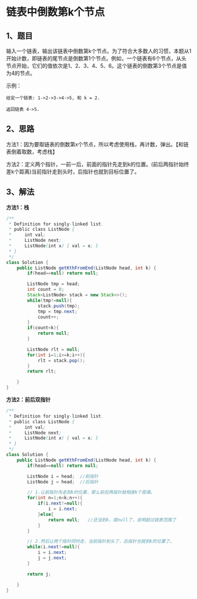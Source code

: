 # 链表中倒数第k个节点

## 1、题目

输入一个链表，输出该链表中倒数第k个节点。为了符合大多数人的习惯，本题从1开始计数，即链表的尾节点是倒数第1个节点。例如，一个链表有6个节点，从头节点开始，它们的值依次是1、2、3、4、5、6。这个链表的倒数第3个节点是值为4的节点。

示例：

	给定一个链表: 1->2->3->4->5, 和 k = 2.

	返回链表 4->5.

## 2、思路

方法1：因为要取链表的倒数第x个节点，所以考虑使用栈，再计数，弹出。【和链表倒着取数，考虑栈】

方法2：定义两个指针，一前一后，前面的指针先走到k的位置。(前后两指针始终差k个距离)当前指针走到头时，后指针也就到目标位置了。

## 3、解法

**方法1：栈**

```java
/**
 * Definition for singly-linked list.
 * public class ListNode {
 *     int val;
 *     ListNode next;
 *     ListNode(int x) { val = x; }
 * }
 */
class Solution {
    public ListNode getKthFromEnd(ListNode head, int k) {
        if(head==null) return null;

        ListNode tmp = head;
        int count = 0;
        Stack<ListNode> stack = new Stack<>();
        while(tmp!=null){
        	stack.push(tmp);
            tmp = tmp.next; 
            count++;        
        }
        if(count<k){
            return null;
        }

        ListNode rlt = null;
        for(int i=1;i<=k;i++){
            rlt = stack.pop();
        }
        return rlt;

    }
}
```

**方法2：前后双指针**

```java
/**
 * Definition for singly-linked list.
 * public class ListNode {
 *     int val;
 *     ListNode next;
 *     ListNode(int x) { val = x; }
 * }
 */
class Solution {
    public ListNode getKthFromEnd(ListNode head, int k) {
        if(head==null) return null;

        ListNode i = head;  //前指针
        ListNode j = head;  //后指针

        // 1.让前指针先走到k的位置，那么前后两指针就相差k个距离。
        for(int n=1;n<k;n++){  
            if(i.next!=null){
                i = i.next;
            }else{         
                return null;   //还没到k，就null了，说明超过链表范围了
            }
        }

        // 2.然后让两个指针同时走，当前指针到头了，后指针也就到k的位置了。
        while(i.next!=null){
            i = i.next;
            j = j.next;
        }

        return j;

    }
}
```